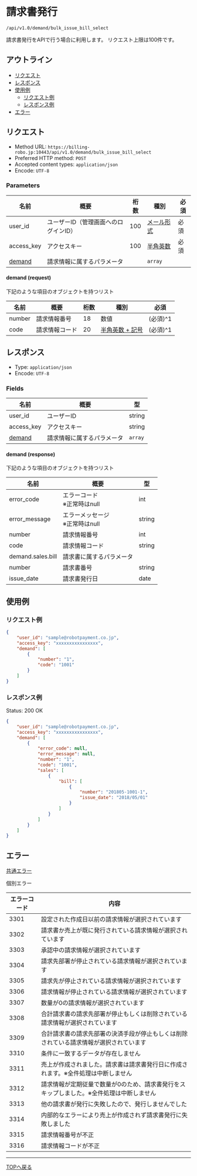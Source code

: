 # 請求書発行

`/api/v1.0/demand/bulk_issue_bill_select`

請求書発行をAPIで行う場合に利用します。
リクエスト上限は100件です。

## アウトライン

- [リクエスト](#リクエスト)
- [レスポンス](#レスポンス)
- [使用例](#使用例)
  - [リクエスト例](#リクエスト例)
  - [レスポンス例](#レスポンス例)
- [エラー](#エラー)

## リクエスト
- Method URL: `https://billing-robo.jp:10443/api/v1.0/demand/bulk_issue_bill_select`
- Preferred HTTP method: `POST`
- Accepted content types: `application/json`
- Encode: `UTF-8`

### Parameters

| 名前                      | 概要                                 | 桁数 | 種別                              | 必須 |
| ------------------------- | ------------------------------------ | ---- | --------------------------------- | ---- |
| user_id                   | ユーザーID（管理画面へのログインID） | 100  | [メール形式](../../index.md#種別) | 必須 |
| access_key                | アクセスキー                         | 100  | [半角英数](../../index.md#種別)   | 必須 |
| [demand](#demand-request) | 請求情報に属するパラメータ           |      | `array`                   |      |

#### demand (request)

下記のような項目のオブジェクトを持つリスト

| 名前   | 概要           | 桁数 | 種別   | 必須     |
| ------ | -------------- | ---- | ------ | -------- |
| number | 請求情報番号   | 18  | 数値 | (必須)^1 |
| code   | 請求情報コード | 20  | [半角英数 + 記号](../../index.md#種別) | (必須)^1 |


## レスポンス

- Type: `application/json`
- Encode: `UTF-8`

### Fields

| 名前                       | 概要                       | 型              |
| -------------------------- | -------------------------- | --------------- |
| user_id                    | ユーザーID                 | string          |
| access_key                 | アクセスキー               | string          |
| [demand](#demand-response) | 請求情報に属するパラメータ | `array` |

#### demand (response)

下記のような項目のオブジェクトを持つリスト

| 名前              | 概要                                | 型     |
| ----------------- | ----------------------------------- | ------ |
| error_code        | エラーコード <br> ※正常時はnull     | int    |
| error_message     | エラーメッセージ <br> ※正常時はnull | string |
| number            | 請求情報番号                        | int    |
| code              | 請求情報コード                      | string |
| demand.sales.bill | 請求書に属するパラメータ            |        |
| number            | 請求書番号                          | string |
| issue_date        | 請求書発行日                        | date   |


## 使用例

### リクエスト例

```json
{
    "user_id": "sample@robotpayment.co.jp",
    "access_key": "xxxxxxxxxxxxxxxx",
    "demand": [
        {
            "number": "1",
            "code": "1001"
        }
    ]
}
```

### レスポンス例

Status: 200 OK

```json
{
    "user_id": "sample@robotpayment.co.jp",
    "access_key": "xxxxxxxxxxxxxxxx",
    "demand": [
        {
            "error_code": null,
            "error_message": null,
            "number": "1",
            "code": "1001",
            "sales": [
                {
                    "bill": [
                        {
                            "number": "201805-1001-1",
                            "issue_date": "2018/05/01"
                        }
                    ]
                }
            ]
        }
    ]
}
```

## エラー

[共通エラー](../../index.md#共通エラー)

個別エラー

| エラーコード | 内容                                                                                     |
| ------------ | ---------------------------------------------------------------------------------------- |
| 3301         | 設定された作成日以前の請求情報が選択されています                                         |
| 3302         | 請求書か売上が既に発行されている請求情報が選択されています                               |
| 3303         | 承認中の請求情報が選択されています                                                       |
| 3304         | 請求先部署が停止されている請求情報が選択されています                                     |
| 3305         | 請求先が停止されている請求情報が選択されています                                         |
| 3306         | 請求情報が停止されている請求情報が選択されています                                       |
| 3307         | 数量が0の請求情報が選択されています                                                      |
| 3308         | 合計請求書の請求先部署が停止もしくは削除されている請求情報が選択されています             |
| 3309         | 合計請求書の請求先部署の決済手段が停止もしくは削除されている請求情報が選択されています   |
| 3310         | 条件に一致するデータが存在しません                                                       |
| 3311         | 売上が作成されました。請求書は請求書発行日に作成されます。※全件処理は中断しません           |
| 3312         | 請求情報が定期従量で数量が0のため、請求書発行をスキップしました。※全件処理は中断しません |
| 3313         | 他の請求書が発行に失敗したので、発行しませんでした                                       |
| 3314         | 内部的なエラーにより売上が作成されず請求書発行に失敗しました                             |
| 3315         | 請求情報番号が不正                                                                       |
| 3316         | 請求情報コードが不正                                                                     |

----

[TOPへ戻る](../../index.md)